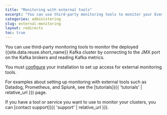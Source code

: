 ```yaml
---
title: "Monitoring with external tools"
excerpt: "You can use third-party monitoring tools to monitor your Event Streams Kafka cluster."
categories: administering
slug: external-monitoring
layout: redirects
toc: true
---
```


You can use third-party monitoring tools to monitor the deployed {{site.data.reuse.short_name}} Kafka cluster by connecting to the JMX port on the Kafka brokers and reading Kafka metrics.

You must [configure](../../installing/configuring/#configuring-external-monitoring-through-jmx) your installation to set up access for external monitoring tools.

For examples about setting up monitoring with external tools such as Datadog, Prometheus, and Splunk, see the [tutorials]({{ 'tutorials' | relative_url }}) page.

If you have a tool or service you want to use to monitor your clusters, you can [contact support]({{ 'support' | relative_url }}).
